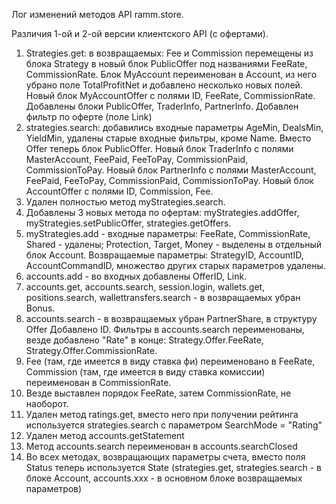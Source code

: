 Лог изменений методов API ramm.store.

Различия 1-ой и 2-ой версии клиентского API (с офертами).

1. Strategies.get: в возвращаемых: Fee и Commission перемещены из блока Strategy в новый блок PublicOffer под названиями FeeRate, CommissionRate.
Блок MyAccount переименован в Account, из него убрано поле TotalProfitNet и добавлено несколько новых полей.
Новый блок MyAccountOffer с полями ID, FeeRate, CommissionRate.
Добавлены блоки PublicOffer, TraderInfo, PartnerInfo.
Добавлен фильтр по оферте (поле Link)
2. strategies.search: добавились входные параметры AgeMin, DealsMin, YieldMin, удалены старые входные фильтры, кроме Name.
Вместо Offer теперь блок PublicOffer.
Новый блок TraderInfo с полями MasterAccount, FeePaid, FeeToPay, CommissionPaid, CommissionToPay.
Новый блок PartnerInfo с полями MasterAccount, FeePaid, FeeToPay, CommissionPaid, CommissionToPay.
Новый блок AccountOffer с полями ID, Commission, Fee.
3. Удален полностью метод myStrategies.search.
4. Добавлены 3 новых метода по офертам: myStrategies.addOffer, myStrategies.setPublicOffer, strategies.getOffers.
5. myStrategies.add - входные параметры: FeeRate, CommissionRate, Shared - удалены; Protection, Target, Money - выделены в отдельный блок Account.
Возвращаемые параметры: StrategyID, AccountID, AccountCommandID, множество других старых параметров удалены.
6. accounts.add - во входных добавлены OfferID, Link.
7. accounts.get, accounts.search, session.login, wallets.get, positions.search, wallettransfers.search  - в возвращаемых убран Bonus.
8. accounts.search - в возвращаемых убран PartnerShare, в структуру Offer Добавлено ID. Фильтры в accounts.search переименованы, везде добавлено "Rate" в конце: Strategy.Offer.FeeRate, Strategy.Offer.CommissionRate.
9. Fee (там, где имеется в виду ставка фи) переименовано в FeeRate, Commission (там, где имеется в виду ставка комиссии) переименован в CommissionRate.
10. Везде выставлен порядок FeeRate, затем CommissionRate, не наоборот.
11. Удален метод ratings.get, вместо него при получении рейтинга используется strategies.search с параметром SearchMode = "Rating"
12. Удален метод accounts.getStatement
13. Метод accounts.search переименован в accounts.searchClosed
14. Во всех методах, возвращающих параметры счета, вместо поля Status теперь используется State (strategies.get, strategies.search - в блоке Account, accounts.xxx - в основном блоке возвращаемых параметров)
